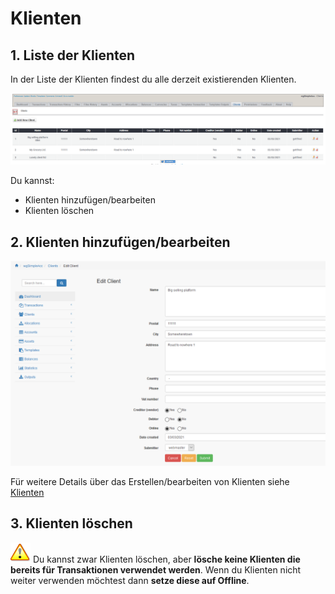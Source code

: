 # Klienten

## 1. Liste der Klienten

In der Liste der Klienten findest du alle derzeit existierenden Klienten.

![Liste der Klienten](../../.gitbook/assets/admin_clients.png)

Du kannst:

* Klienten hinzufügen/bearbeiten
* Klienten löschen

## 2. Klienten hinzufügen/bearbeiten

![Klienten hinzuf&#xFC;gen/bearbeiten](../../.gitbook/assets/clients_edit.png)

Für weitere Details über das Erstellen/bearbeiten von Klienten siehe [Klienten](../the-user-side/accounts.md)

## 3. Klienten löschen

![Important](../../.gitbook/assets/important.png) Du kannst zwar Klienten löschen, aber **lösche keine Klienten die bereits für Transaktionen verwendet werden**. Wenn du Klienten nicht weiter verwenden möchtest dann **setze diese auf Offline**.

